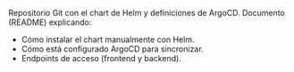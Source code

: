 Repositorio Git con el chart de Helm y definiciones de ArgoCD.
Documento (README) explicando:
- Cómo instalar el chart manualmente con Helm.
- Cómo está configurado ArgoCD para sincronizar.
- Endpoints de acceso (frontend y backend).